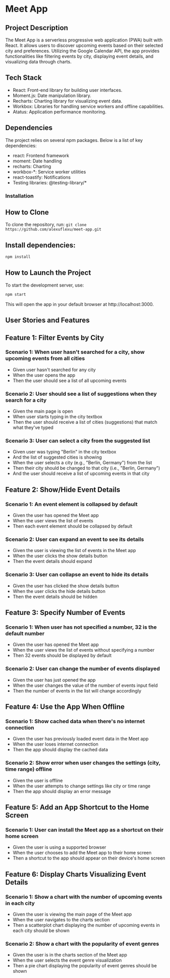 # Meet App

## Project Description
The Meet App is a serverless progressive web application (PWA) built with React. It allows users to discover upcoming events based on their selected city and preferences. Utilizing the Google Calendar API, the app provides functionalities like filtering events by city, displaying event details, and visualizing data through charts.

## Tech Stack
- React: Front-end library for building user interfaces.
- Moment.js: Date manipulation library.
- Recharts: Charting library for visualizing event data.
- Workbox: Libraries for handling service workers and offline capabilities.
- Atatus: Application performance monitoring.

## Dependencies
The project relies on several npm packages. Below is a list of key dependencies:

- react: Frontend framework
- moment: Date handling
- recharts: Charting
- workbox-*: Service worker utilities
- react-toastify: Notifications
- Testing libraries: @testing-library/*

### Installation

## How to Clone
To clone the repository, run: `git clone https://github.com/alexuflexu/meet-app.git`

## Install dependencies:

   ```sh
   npm install
   ```

## How to Launch the Project
To start the development server, use:

   ```sh
   npm start
   ```
This will open the app in your default browser at http://localhost:3000.

## User Stories and Features 

## Feature 1: Filter Events by City

### Scenario 1: When user hasn't searched for a city, show upcoming events from all cities
* Given user hasn't searched for any city
* When the user opens the app
* Then the user should see a list of all upcoming events

### Scenario 2: User should see a list of suggestions when they search for a city
* Given the main page is open
* When user starts typing in the city textbox
* Then the user should receive a list of cities (suggestions) that match what they've typed

### Scenario 3: User can select a city from the suggested list
* Given user was typing "Berlin" in the city textbox
* And the list of suggested cities is showing
* When the user selects a city (e.g., "Berlin, Germany") from the list
* Then their city should be changed to that city (i.e., "Berlin, Germany")
* And the user should receive a list of upcoming events in that city

## Feature 2: Show/Hide Event Details

### Scenario 1: An event element is collapsed by default
* Given the user has opened the Meet app
* When the user views the list of events
* Then each event element should be collapsed by default

### Scenario 2: User can expand an event to see its details
* Given the user is viewing the list of events in the Meet app
* When the user clicks the show details button
* Then the event details should expand

### Scenario 3: User can collapse an event to hide its details
* Given the user has clicked the show details button
* When the user clicks the hide details button
* Then the event details should be hidden

## Feature 3: Specify Number of Events

### Scenario 1: When user has not specified a number, 32 is the default number
* Given the user has opened the Meet app
* When the user views the list of events without specifying a number
* Then 32 events should be displayed by default

### Scenario 2: User can change the number of events displayed
* Given the user has just opened the app
* When the user changes the value of the number of events input field
* Then the number of events in the list will change accordingly

## Feature 4: Use the App When Offline

### Scenario 1: Show cached data when there's no internet connection
* Given the user has previously loaded event data in the Meet app
* When the user loses internet connection
* Then the app should display the cached data

### Scenario 2: Show error when user changes the settings (city, time range) offline
* Given the user is offline
* When the user attempts to change settings like city or time range
* Then the app should display an error message

## Feature 5: Add an App Shortcut to the Home Screen

### Scenario 1: User can install the Meet app as a shortcut on their home screen
* Given the user is using a supported browser
* When the user chooses to add the Meet app to their home screen
* Then a shortcut to the app should appear on their device's home screen

## Feature 6: Display Charts Visualizing Event Details

### Scenario 1: Show a chart with the number of upcoming events in each city
* Given the user is viewing the main page of the Meet app
* When the user navigates to the charts section
* Then a scatterplot chart displaying the number of upcoming events in each city should be shown

### Scenario 2: Show a chart with the popularity of event genres
* Given the user is in the charts section of the Meet app
* When the user selects the event genre visualization
* Then a pie chart displaying the popularity of event genres should be shown
